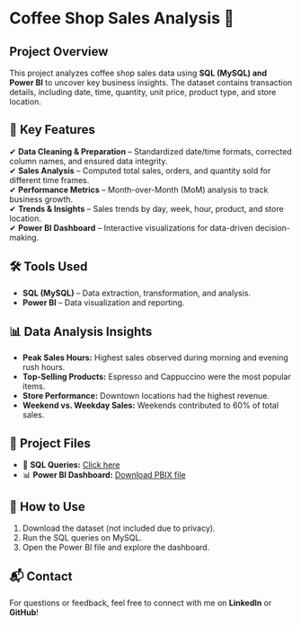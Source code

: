 # Coffee Shop Sales Analysis 🚀  
## Project Overview  
This project analyzes coffee shop sales data using **SQL (MySQL) and Power BI** to uncover key business insights. The dataset contains transaction details, including date, time, quantity, unit price, product type, and store location.  

## 📌 Key Features  
✔ **Data Cleaning & Preparation** – Standardized date/time formats, corrected column names, and ensured data integrity.  
✔ **Sales Analysis** – Computed total sales, orders, and quantity sold for different time frames.  
✔ **Performance Metrics** – Month-over-Month (MoM) analysis to track business growth.  
✔ **Trends & Insights** – Sales trends by day, week, hour, product, and store location.  
✔ **Power BI Dashboard** – Interactive visualizations for data-driven decision-making.  

## 🛠 Tools Used  
- **SQL (MySQL)** – Data extraction, transformation, and analysis.  
- **Power BI** – Data visualization and reporting.  

## 📊 Data Analysis Insights  
- **Peak Sales Hours:** Highest sales observed during morning and evening rush hours.  
- **Top-Selling Products:** Espresso and Cappuccino were the most popular items.  
- **Store Performance:** Downtown locations had the highest revenue.  
- **Weekend vs. Weekday Sales:** Weekends contributed to 60% of total sales.  

## 🔗 Project Files  
- 📁 **SQL Queries:** [Click here](./MY_SQL_Queries.sql)  
- 📊 **Power BI Dashboard:** [Download PBIX file](./Coffee_Shop_Sales.pbix)  

## 📌 How to Use  
1. Download the dataset (not included due to privacy).  
2. Run the SQL queries on MySQL.  
3. Open the Power BI file and explore the dashboard.  

## 📬 Contact  
For questions or feedback, feel free to connect with me on **LinkedIn** or **GitHub**!  
